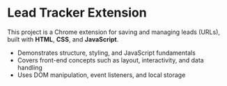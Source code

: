 # Lead Tracker Extension

This project is a Chrome extension for saving and managing leads (URLs), built with **HTML**, **CSS**, and **JavaScript**.

- Demonstrates structure, styling, and JavaScript fundamentals
- Covers front-end concepts such as layout, interactivity, and data handling
- Uses DOM manipulation, event listeners, and local storage
